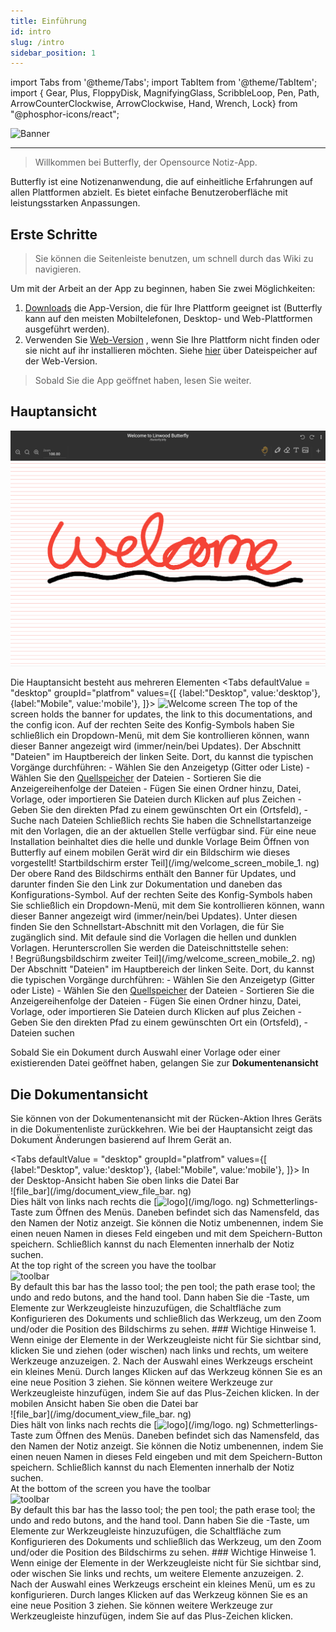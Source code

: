 ```yaml
---
title: Einführung
id: intro
slug: /intro
sidebar_position: 1
---
```


import Tabs from '@theme/Tabs';
import TabItem from '@theme/TabItem';
import { Gear, Plus, FloppyDisk, MagnifyingGlass, ScribbleLoop, Pen, Path, ArrowCounterClockwise, ArrowClockwise, Hand, Wrench, Lock} from "@phosphor-icons/react";

![Banner](/img/banner.png)

---

> Willkommen bei Butterfly, der Opensource Notiz-App.

Butterfly ist eine Notizenanwendung, die auf einheitliche Erfahrungen auf allen Plattformen abzielt. Es bietet einfache Benutzeroberfläche mit leistungsstarken Anpassungen.

## Erste Schritte

> Sie können die Seitenleiste benutzen, um schnell durch das Wiki zu navigieren.


Um mit der Arbeit an der App zu beginnen, haben Sie zwei Möglichkeiten:
1. [Downloads](/downloads) die App-Version, die für Ihre Plattform geeignet ist (Butterfly kann auf den meisten Mobiltelefonen, Desktop- und Web-Plattformen ausgeführt werden).
2. Verwenden Sie [Web-Version](https://butterfly.linwood.dev) , wenn Sie Ihre Plattform nicht finden oder sie nicht auf ihr installieren möchten. Siehe [hier](storage#web) über Dateispeicher auf der Web-Version.

> Sobald Sie die App geöffnet haben, lesen Sie weiter.



## Hauptansicht

![Hauptansicht](main.png)

Die Hauptansicht besteht aus mehreren Elementen
<Tabs
    defaultValue = "desktop"
    groupId="platfrom"
        values={[
        {label:"Desktop", value:'desktop'},
 {label:"Mobile", value:'mobile'},
 ]}>
    <TabItem value="desktop">
        ![Welcome screen](/img/welcome_screen_desktop.png)
        The top of the screen holds the banner for updates, the link to this documentations, and the <Gear/> config icon. Auf der rechten Seite des <Gear/> Konfig-Symbols haben Sie schließlich ein Dropdown-Menü, mit dem Sie kontrollieren können, wann dieser Banner angezeigt wird (immer/nein/bei Updates).
        Der Abschnitt "Dateien" im Hauptbereich der linken Seite. Dort, du kannst die typischen Vorgänge durchführen:
            - Wählen Sie den Anzeigetyp (Gitter oder Liste)
            - Wählen Sie den [Quellspeicher](Storage) der Dateien
            - Sortieren Sie die Anzeigereihenfolge der Dateien
            - Fügen Sie einen Ordner hinzu, Datei, Vorlage, oder importieren Sie Dateien durch Klicken auf <Plus/> plus Zeichen
            - Geben Sie den direkten Pfad zu einem gewünschten Ort ein (Ortsfeld),
            - Suche nach Dateien
        Schließlich rechts Sie haben die Schnellstartanzeige mit den Vorlagen, die an der aktuellen Stelle verfügbar sind. Für eine neue Installation beinhaltet dies die helle und dunkle Vorlage
    </TabItem>
    <TabItem value="mobile">
        Beim Öffnen von Butterfly auf einem mobilen Gerät wird dir ein Bildschirm wie dieses
        vorgestellt! Startbildschirm erster Teil](/img/welcome_screen_mobile_1. ng)   
        Der obere Rand des Bildschirms enthält den Banner für Updates, und darunter finden Sie den Link zur Dokumentation und daneben das <Gear/> Konfigurations-Symbol. Auf der rechten Seite des <Gear/> Konfig-Symbols haben Sie schließlich ein Dropdown-Menü, mit dem Sie kontrollieren können, wann dieser Banner angezeigt wird (immer/nein/bei Updates).
        Unter diesen finden Sie den Schnellstart-Abschnitt mit den Vorlagen, die für Sie zugänglich sind. Mit defaule sind die Vorlagen die hellen und dunklen Vorlagen. 
        Herunterscrollen Sie werden die Dateischnittstelle sehen:
        \
        ! Begrüßungsbildschirm zweiter Teil](/img/welcome_screen_mobile_2. ng)  
        Der Abschnitt "Dateien" im Hauptbereich der linken Seite. Dort, du kannst die typischen Vorgänge durchführen:
        - Wählen Sie den Anzeigetyp (Gitter oder Liste)
        - Wählen Sie den [Quellspeicher](Storage) der Dateien
        - Sortieren Sie die Anzeigereihenfolge der Dateien
        - Fügen Sie einen Ordner hinzu, Datei, Vorlage, oder importieren Sie Dateien durch Klicken auf <Plus/> plus Zeichen
        - Geben Sie den direkten Pfad zu einem gewünschten Ort ein (Ortsfeld),
        - Dateien suchen
    </TabItem>
</Tabs>

Sobald Sie ein Dokument durch Auswahl einer Vorlage oder einer existierenden Datei geöffnet haben, gelangen Sie zur **Dokumentenansicht**

## Die Dokumentansicht

Sie können von der Dokumentenansicht mit der Rücken-Aktion Ihres Geräts in die Dokumentenliste zurückkehren. Wie bei der Hauptansicht zeigt das Dokument Änderungen basierend auf Ihrem Gerät an.

<Tabs
    defaultValue = "desktop"
    groupId="platfrom"
        values={[
        {label:"Desktop", value:'desktop'},
 {label:"Mobile", value:'mobile'},
 ]}>
    <TabItem value="desktop">
        In der Desktop-Ansicht haben Sie oben links die Datei Bar\
        ![file_bar](/img/document_view_file_bar. ng)\
        Dies hält von links nach rechts die 
        [<img alt="logo" src="/img/logo.png" width="16"/>](/img/logo. ng)
        Schmetterlings-Taste zum Öffnen des Menüs. Daneben befindet sich das Namensfeld, das den Namen der Notiz anzeigt. Sie können die Notiz umbenennen, indem Sie einen neuen Namen in dieses Feld eingeben und mit dem <FloppyDisk/> Speichern-Button speichern. Schließlich kannst du <MagnifyingGlass/> nach Elementen innerhalb der Notiz suchen.
        \
        At the top right of the screen you have the toolbar\
        ![toolbar](/img/document_view_toolbar.png)\
        By default this bar has the <ScribbleLoop/> lasso tool; the <Pen/> pen tool; the <Path/> path erase tool; the <ArrowCounterClockwise/> undo and <ArrowClockwise/> redo butons, and the <Hand/> hand tool. Dann haben Sie die <Plus/> -Taste, um Elemente zur Werkzeugleiste hinzuzufügen, die <Wrench/> Schaltfläche zum Konfigurieren des Dokuments und schließlich das <Lock/> Werkzeug, um den Zoom und/oder die Position des Bildschirms zu sehen. 
        ### Wichtige Hinweise
        1. Wenn einige der Elemente in der Werkzeugleiste nicht für Sie sichtbar sind, klicken Sie und ziehen (oder wischen) nach links und rechts, um weitere Werkzeuge anzuzeigen. 
        2. Nach der Auswahl eines Werkzeugs erscheint ein kleines Menü. Durch langes Klicken auf das Werkzeug können Sie es an eine neue Position
        3 ziehen. Sie können weitere Werkzeuge zur Werkzeugleiste hinzufügen, indem Sie auf das <Plus/> Plus-Zeichen klicken. 
    </TabItem>
    <TabItem value="mobile">
        In der mobilen Ansicht haben Sie oben die Datei bar\
        ![file_bar](/img/document_view_file_bar. ng)\
        Dies hält von links nach rechts die 
        [<img alt="logo" src="/img/logo.png" width="16"/>](/img/logo. ng)
        Schmetterlings-Taste zum Öffnen des Menüs. Daneben befindet sich das Namensfeld, das den Namen der Notiz anzeigt. Sie können die Notiz umbenennen, indem Sie einen neuen Namen in dieses Feld eingeben und mit dem <FloppyDisk/> Speichern-Button speichern. Schließlich kannst du <MagnifyingGlass/> nach Elementen innerhalb der Notiz suchen.
        \
        At the bottom of the screen you have the toolbar\
        ![toolbar](/img/document_view_toolbar.png)\
        By default this bar has the <ScribbleLoop/> lasso tool; the <Pen/> pen tool; the <Path/> path erase tool; the <ArrowCounterClockwise/> undo and <ArrowClockwise/> redo butons, and the <Hand/> hand tool. Dann haben Sie die <Plus/> -Taste, um Elemente zur Werkzeugleiste hinzuzufügen, die <Wrench/> Schaltfläche zum Konfigurieren des Dokuments und schließlich das <Lock/> Werkzeug, um den Zoom und/oder die Position des Bildschirms zu sehen. 
        ### Wichtige Hinweise
        1. Wenn einige der Elemente in der Werkzeugleiste nicht für Sie sichtbar sind, oder wischen Sie links und rechts, um weitere Elemente anzuzeigen. 
        2. Nach der Auswahl eines Werkzeugs erscheint ein kleines Menü, um es zu konfigurieren. Durch langes Klicken auf das Werkzeug können Sie es an eine neue Position
        3 ziehen. Sie können weitere Werkzeuge zur Werkzeugleiste hinzufügen, indem Sie auf das <Plus/> Plus-Zeichen klicken. 
    </TabItem>
</Tabs>
	

